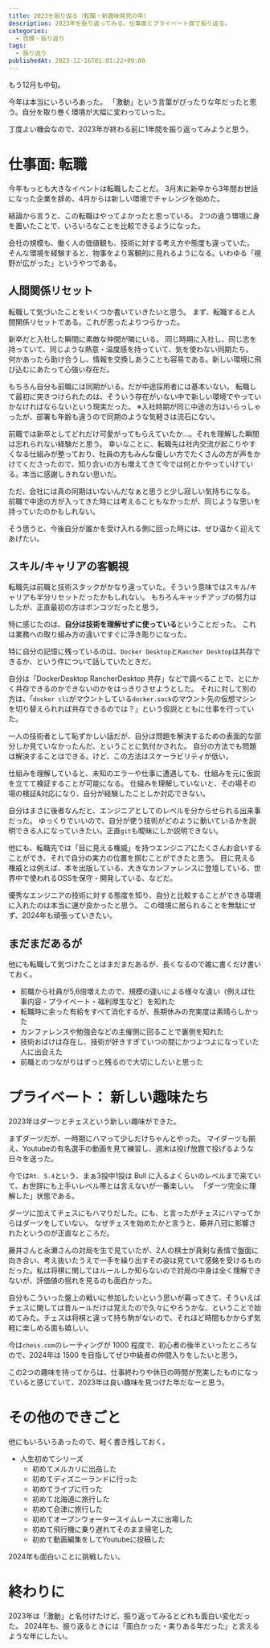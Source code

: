 ```yaml
---
title: 2023を振り返る（転職・新趣味発見の年）
description: 2023年を振り返ってみる。仕事面とプライベート面で振り返る。
categories:
  - 目標・振り返り
tags:
  - 振り返り
publishedAt: 2023-12-16T01:01:22+09:00
---
```


もう12月も中旬。

今年は本当にいろいろあった。
「激動」という言葉がぴったりな年だったと思う。自分を取り巻く環境が大幅に変わっていった。

丁度よい機会なので、2023年が終わる前に1年間を振り返ってみようと思う。

# 仕事面: 転職

今年もっとも大きなイベントは転職したことだ。
3月末に新卒から3年間お世話になった企業を辞め、4月からは新しい環境でチャレンジを始めた。

結論から言うと、この転職はやってよかったと思っている。
2つの違う環境に身を置いたことで、いろいろなことを比較できるようになった。

会社の規模も、働く人の価値観も、技術に対する考え方や態度も違っていた。
そんな環境を経験すると、物事をより客観的に見れるようになる。いわゆる「視野が広がった」というやつである。

## 人間関係リセット

転職して気づいたことをいくつか書いていきたいと思う。
まず、転職すると人間関係リセットである。これが思ったよりつらかった。

新卒だと入社した瞬間に素敵な仲間が隣にいる。
同じ時期に入社し、同じ志を持っていて、同じような熱意・温度感を持っていて、気を使わない同期たち。
何かあったら助け合うし、情報を交換しあうことも容易である。新しい環境に飛び込むにあたって心強い存在だ。

もちろん自分も前職には同期がいる。だが中途採用者には基本いない。
転職して最初に突きつけられたのは、そういう存在がいない中で新しい環境でやっていかなければならないという現実だった。
※入社時期が同じ中途の方はいらっしゃったが、部署も年齢も違うので同期のような気軽さは流石にない。

前職では新卒としてどれだけ可愛がってもらえていたか…。それを理解した瞬間は忘れられない経験だと思う。
幸いなことに、転職先は社内交流が起こりやすくなる仕組みが整っており、社員の方もみんな優しい方でたくさんの方が声をかけてくださったので、知り合いの方も増えてきて今では何とかやっていけている。本当に感謝しきれない思いだ。

ただ、会社には真の同期はいないんだなぁと思うと少し寂しい気持ちになる。
前職で中途の方が入ってきた時には考えることもなかったが、同じような思いを持っていたのかもしれない。

そう思うと、今後自分が誰かを受け入れる側に回った時には、ぜひ温かく迎えてあげたい。

## スキル/キャリアの客観視

転職先は前職と技術スタックがかなり違っていた。そういう意味ではスキル/キャリアも半分リセットだったかもしれない。
もちろんキャッチアップの努力はしたが、正直最初の方はポンコツだったと思う。

特に感じたのは、**自分は技術を理解せずに使っている**ということだった。
これは業務への取り組み方の違いですぐに浮き彫りになった。

特に自分の記憶に残っているのは、`Docker Desktop`と`Rancher Desktop`は共存できるか、という件について話していたときだ。

自分は「DockerDesktop RancherDesktop
共存」などで調べることで、とにかく共存できるのかできないのかをはっきりさせようとした。
それに対して別の方は、「`docker cli`がマウントしている`docker.sock`のマウント先の仮想マシンを切り替えられれば共存できるのでは？」という仮説とともに仕事を行っていた。

一人の技術者として恥ずかしい話だが、自分は問題を解決するための表面的な部分しか見ていなかったんだ、ということに気付かされた。
自分の方法でも問題は解決することはできる。けど、この方法はスケーラビリティが低い。

仕組みを理解していると、未知のエラーや仕事に遭遇しても、仕組みを元に仮説を立てて検証することが可能になる。
仕組みを理解していないと、その場その場の検証&対応になり、自分が経験したことしか対応できない。

自分はまさに後者なんだと、エンジニアとしてのレベルを分からせられる出来事だった。
ゆっくりでいいので、自分が使う技術がどのように動いているかを説明できる人になっていきたい。正直`git`も曖昧にしか説明できない。

他にも、転職先では「目に見える権威」を持つエンジニアにたくさんお会いすることができ、それで自分の実力の位置を掴むことができたと思う。
目に見える権威とは例えば、本を出版している、大きなカンファレンスに登壇している、世界中で使われるOSSを保守・開発している、などだ。

優秀なエンジニアの技術に対する態度を知り、自分と比較することができる環境に入れたのは本当に運が良かったと思う。
この環境に居られることを無駄にせず、2024年も頑張っていきたい。

## まだまだあるが

他にも転職して気づけたことはまだまだあるが、長くなるので雑に書くだけ書いておく。

- 前職から社員が5,6倍増えたので、規模の違いによる様々な違い（例えば仕事内容・プライベート・福利厚生など）を知れた
- 転職時に余った有給をすべて消化するが、長期休みの充実度は素晴らしかった
- カンファレンスや勉強会などの主催側に回ることで裏側を知れた
- 技術おばけは存在し、技術が好きすぎていつの間にかつよつよになっていた人に出会えた
- 前職とのつながりはずっと残るので大切にしたいと思った

# プライベート： 新しい趣味たち

2023年はダーツとチェスという新しい趣味ができた。

まずダーツだが、一時期にハマって少しだけちゃんとやった。
マイダーツも揃え、Youtubeの有名選手の動画を見て練習し、週末は投げ放題で投げるような日々を送った。

今では`Rt. 5.4`という、まぁ3投中1投は Bull
に入るよくらいのレベルまで来ていて、お世辞にも上手いレベル帯とは言えないが一番楽しい。
「ダーツ完全に理解した」状態である。

ダーツに加えてチェスにもハマりだした。にも、と言ったがチェスにハマってからはダーツをしていない。
なぜチェスを始めたかと言うと、藤井八冠に影響されたというのが正直なところだ。

藤井さんと永瀬さんの対局を生で見ていたが、2人の棋士が真剣な表情で盤面に向き合い、考え抜いたうえで一手を繰り出すその姿は見ていて感銘を受けるものだった。私は将棋に関してはルールしか知らないので対局の中身は全く理解できないが、評価値の揺れを見るのも面白かった。

自分もこういった盤上の戦いに参加したいという思いが募ってきて、そういえばチェスに関しては昔ルールだけは覚えたので久々にやろうかな、ということで始めてみた。チェスは将棋と違って持ち駒がないので、それほど時間もかからず気軽に楽しめる面も嬉しい。

今は`chess.com`のレーティングが 1000
程度で、初心者の後半といったところなので、2024年は 1500
を目指してぜひ中級者の仲間入りをしたいと思う。

この2つの趣味を持ってからは、仕事終わりや休日の時間が充実したものになっていると感じていて、2023年は良い趣味を見つけた年だなーと思う。

# その他のできごと

他にもいろいろあったので、軽く書き残しておく。

- 人生初めてシリーズ
  - 初めてメルカリに出品した
  - 初めてディズニーランドに行った
  - 初めてライブに行った
  - 初めて北海道に旅行した
  - 初めて会津に旅行した
  - 初めてオープンウォータースイムレースに出場した
  - 初めて飛行機に乗り遅れてそのまま帰宅した
  - 初めて動画編集をしてYoutubeに投稿した

2024年も面白いことに挑戦したい。

# 終わりに

2023年は「激動」と名付けたけど、振り返ってみるとどれも面白い変化だった。
2024年も、振り返るときには「面白かった・実りある年だった」と言えるような年にしたい。
